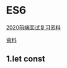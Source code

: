 # ES6
[2020前端面试复习资料](https://www.jianshu.com/p/137b525e09ff)

[资料](https://blog.csdn.net/fj1247565817/article/details/100125279)

## 1.let const


